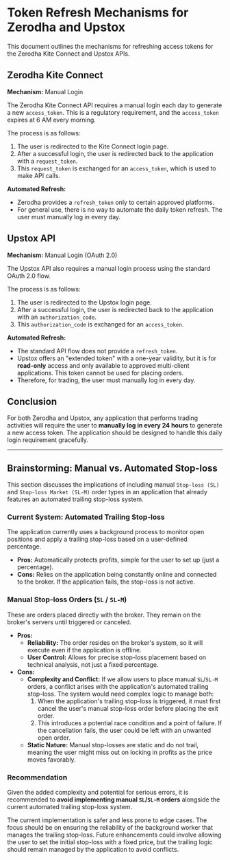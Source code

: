 # Token Refresh Mechanisms for Zerodha and Upstox

This document outlines the mechanisms for refreshing access tokens for the Zerodha Kite Connect and Upstox APIs.

## Zerodha Kite Connect

**Mechanism:** Manual Login

The Zerodha Kite Connect API requires a manual login each day to generate a new `access_token`. This is a regulatory requirement, and the `access_token` expires at 6 AM every morning.

The process is as follows:
1. The user is redirected to the Kite Connect login page.
2. After a successful login, the user is redirected back to the application with a `request_token`.
3. This `request_token` is exchanged for an `access_token`, which is used to make API calls.

**Automated Refresh:**
- Zerodha provides a `refresh_token` only to certain approved platforms.
- For general use, there is no way to automate the daily token refresh. The user must manually log in every day.

## Upstox API

**Mechanism:** Manual Login (OAuth 2.0)

The Upstox API also requires a manual login process using the standard OAuth 2.0 flow.

The process is as follows:
1. The user is redirected to the Upstox login page.
2. After a successful login, the user is redirected back to the application with an `authorization_code`.
3. This `authorization_code` is exchanged for an `access_token`.

**Automated Refresh:**
- The standard API flow does not provide a `refresh_token`.
- Upstox offers an "extended token" with a one-year validity, but it is for **read-only** access and only available to approved multi-client applications. This token cannot be used for placing orders.
- Therefore, for trading, the user must manually log in every day.

## Conclusion

For both Zerodha and Upstox, any application that performs trading activities will require the user to **manually log in every 24 hours** to generate a new access token. The application should be designed to handle this daily login requirement gracefully.

---

## Brainstorming: Manual vs. Automated Stop-loss

This section discusses the implications of including manual `Stop-loss (SL)` and `Stop-loss Market (SL-M)` order types in an application that already features an automated trailing stop-loss system.

### Current System: Automated Trailing Stop-loss

The application currently uses a background process to monitor open positions and apply a trailing stop-loss based on a user-defined percentage.

- **Pros:** Automatically protects profits, simple for the user to set up (just a percentage).
- **Cons:** Relies on the application being constantly online and connected to the broker. If the application fails, the stop-loss is not active.

### Manual Stop-loss Orders (`SL` / `SL-M`)

These are orders placed directly with the broker. They remain on the broker's servers until triggered or canceled.

- **Pros:**
    - **Reliability:** The order resides on the broker's system, so it will execute even if the application is offline.
    - **User Control:** Allows for precise stop-loss placement based on technical analysis, not just a fixed percentage.
- **Cons:**
    - **Complexity and Conflict:** If we allow users to place manual `SL`/`SL-M` orders, a conflict arises with the application's automated trailing stop-loss. The system would need complex logic to manage both:
        1. When the application's trailing stop-loss is triggered, it must first cancel the user's manual stop-loss order before placing the exit order.
        2. This introduces a potential race condition and a point of failure. If the cancellation fails, the user could be left with an unwanted open order.
    - **Static Nature:** Manual stop-losses are static and do not trail, meaning the user might miss out on locking in profits as the price moves favorably.

### Recommendation

Given the added complexity and potential for serious errors, it is recommended to **avoid implementing manual `SL`/`SL-M` orders** alongside the current automated trailing stop-loss system.

The current implementation is safer and less prone to edge cases. The focus should be on ensuring the reliability of the background worker that manages the trailing stop-loss. Future enhancements could involve allowing the user to set the initial stop-loss with a fixed price, but the trailing logic should remain managed by the application to avoid conflicts.
